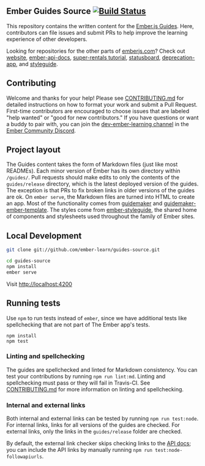 
## Ember Guides Source [![Build Status](https://travis-ci.org/ember-learn/guides-source.svg?branch=master)](https://travis-ci.org/ember-learn/guides-source)

This repository contains the written content
for the [Ember.js Guides](https://guides.emberjs.com).
Here, contributors can file issues and submit PRs to
help improve the learning experience of other developers.

Looking for repositories for the other parts of [emberjs.com](https://emberjs.com)?
Check out
[website](https://github.com/emberjs/website),
[ember-api-docs](https://github.com/ember-learn/ember-api-docs),
[super-rentals tutorial](https://github.com/ember-learn/super-rentals),
[statusboard](https://github.com/ember-learn/statusboard),
[deprecation-app](https://github.com/ember-learn/deprecation-app),
and [styleguide](https://github.com/ember-learn/ember-styleguide).

## Contributing

Welcome and thanks for your help! Please see [CONTRIBUTING.md](CONTRIBUTING.md)
for detailed instructions on how to format your work and submit a Pull Request.
First-time contributors are encouraged to choose issues that are labeled
"help wanted" or "good for new contributors." If you have questions or
want a buddy to pair with, you can join the
[dev-ember-learning channel](https://discordapp.com/channels/480462759797063690/480777444203429888)
in the [Ember Community Discord](https://discordapp.com/invite/zT3asNS).


## Project layout

The Guides content takes the form of Markdown files (just like most READMEs).
Each minor version of Ember has its own directory within `/guides/`.
Pull requests should make edits to only the contents of the `guides/release` directory,
which is the latest deployed version of the guides.
The exception is that PRs to fix broken links in older versions of the guides are ok.
On `ember serve`, the Markdown files are turned into HTML
to create an app. Most of the functionality comes from
[guidemaker](https://github.com/empress/guidemaker) and
[guidemaker-ember-template](https://github.com/ember-learn/guidemaker-ember-template).
The styles come from [ember-styleguide](https://github.com/ember-learn/ember-styleguide),
the shared home of components and stylesheets used throughout the family of
Ember sites.

## Local Development

```bash
git clone git://github.com/ember-learn/guides-source.git

cd guides-source
npm install
ember serve
```

Visit [http://localhost:4200](http://localhost:4200)

## Running tests

Use `npm` to run tests instead of `ember`, since we have additional
tests like spellchecking that are not part of The Ember app's tests.

```
npm install
npm test
```

### Linting and spellchecking

The guides are spellchecked and linted for Markdown consistency. You can test your contributions by running `npm run lint:md`. Linting and spellchecking must pass or they will fail in Travis-CI.  See [CONTRIBUTING.md](CONTRIBUTING.md) for more information on linting and spellchecking.

### Internal and external links

Both internal and external links can be tested by running `npm run test:node`.  For internal links, links for all versions of the guides are checked.  For external links, only the links in the `guides/release` folder are checked.

By default, the external link checker skips checking links to the [API docs](https://api.emberjs.com); you can include the API links by manually running `npm run test:node-followapiurls`.  

